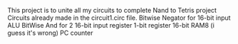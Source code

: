 This project is to unite all my circuits to complete Nand to Tetris project
Circuits already made in the circuit1.circ file.
Bitwise Negator for 16-bit input
ALU
BitWise And for 2 16-bit input
register 1-bit
register 16-bit
RAM8 (i guess it's wrong)
PC counter

